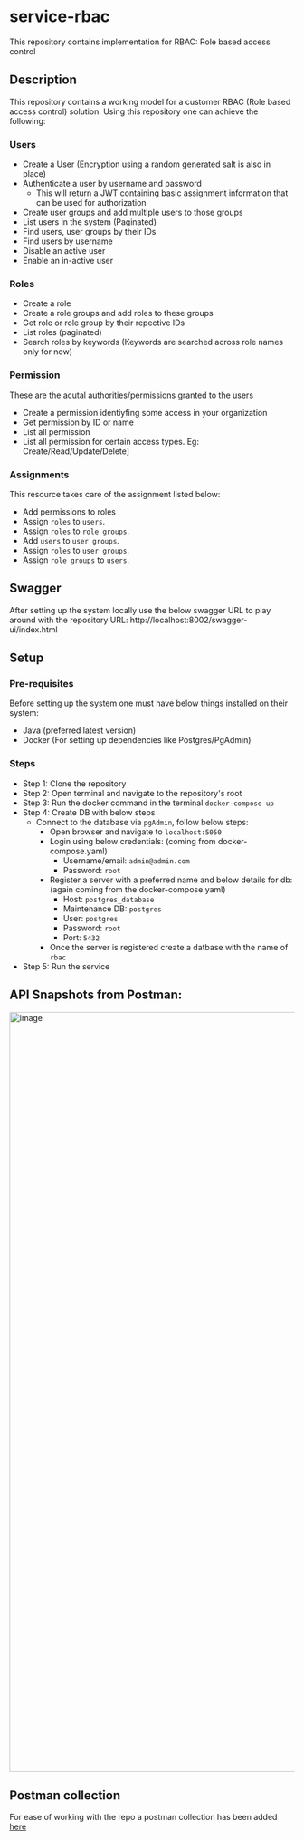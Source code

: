 # service-rbac
This repository contains implementation for RBAC: Role based access control

## Description
This repository contains a working model for a customer RBAC (Role based access control) solution.
Using this repository one can achieve the following:

### Users
- Create a User (Encryption using a random generated salt is also in place)
- Authenticate a user by username and password
  - This will return a JWT containing basic assignment information that can be used for authorization 
- Create user groups and add multiple users to those groups
- List users in the system (Paginated)
- Find users, user groups by their IDs
- Find users by username
- Disable an active user
- Enable an in-active user

### Roles
- Create a role
- Create a role groups and add roles to these groups
- Get role or role group by their repective IDs
- List roles (paginated)
- Search roles by keywords (Keywords are searched across role names only for now)

### Permission
These are the acutal authorities/permissions granted to the users
- Create a permission identiyfing some access in your organization
- Get permission by ID or name
- List all permission
- List all permission for certain access types. Eg: Create/Read/Update/Delete]

### Assignments
This resource takes care of the assignment listed below:
- Add permissions to roles
- Assign `roles` to `users`.
- Assign `roles` to `role groups`.
- Add `users` to `user groups`.
- Assign `roles` to `user groups`.
- Assign `role groups` to `users`.
  

## Swagger
After setting up the system locally use the below swagger URL to play around with the repository
URL: http://localhost:8002/swagger-ui/index.html

## Setup

### Pre-requisites
Before setting up the system one must have below things installed on their system:
- Java (preferred latest version)
- Docker (For setting up dependencies like Postgres/PgAdmin)

### Steps
- Step 1: Clone the repository
- Step 2: Open terminal and navigate to the repository's root
- Step 3: Run the docker command in the terminal `docker-compose up`
- Step 4: Create DB with below steps
    - Connect to the database via `pgAdmin`, follow below steps:
        - Open browser and navigate to `localhost:5050`
        - Login using below credentials: (coming from docker-compose.yaml)
            - Username/email: `admin@admin.com`
            - Password: `root`
        - Register a server with a preferred name and below details for db: (again coming from the docker-compose.yaml)
            - Host: `postgres_database`
            - Maintenance DB: `postgres`
            - User: `postgres`
            - Password: `root`
            - Port: `5432`
        - Once the server is registered create a datbase with the name of `rbac`
- Step 5: Run the service


## API Snapshots from Postman:
<img width="1342" alt="image" src="https://github.com/Anuj003Bhatt/service-rbac/assets/34508608/d63dc56a-5029-4827-ae3a-2a2e6ff6f84e">

## Postman collection
For ease of working with the repo a postman collection has been added [here](https://github.com/Anuj003Bhatt/service-rbac/blob/main/docs/RBAC.postman_collection.json)
